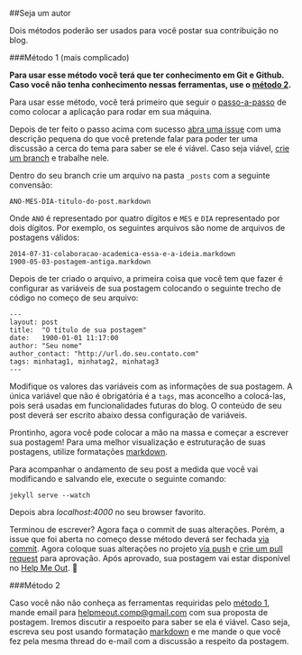 [markdown]: http://daringfireball.net/projects/markdown/syntax

##Seja um autor

Dois métodos poderão ser usados para você postar sua contribuição no blog.

###Método 1 (mais complicado)

**Para usar esse método você terá que ter conhecimento em Git e Github. Caso você não tenha conhecimento nessas ferramentas, use o [método 2](#).**

Para usar esse método, você terá primeiro que seguir o [passo-a-passo](https://github.com/vinimdocarmo/help-me-out#passo-a-passo) de como colocar a aplicação para rodar em sua máquina.

Depois de ter feito o passo acima com sucesso [abra uma issue](https://help.github.com/articles/creating-an-issue) com uma descrição pequena do que você pretende falar para poder ter uma discussão a cerca do tema para saber se ele é viável. Caso seja viável, [crie um branch](https://help.github.com/articles/creating-and-deleting-branches-within-your-repository#creating-a-branch) e trabalhe nele.

Dentro do seu branch crie um arquivo na pasta `_posts` com a seguinte convensão:

```
ANO-MES-DIA-titulo-do-post.markdown
```

Onde `ANO` é representado por quatro dígitos e `MES` e `DIA` representado por dois dígitos. Por exemplo, os seguintes arquivos são nome de arquivos de postagens válidos:

```
2014-07-31-colaboracao-academica-essa-e-a-ideia.markdown
1900-05-03-postagem-antiga.markdown
```

Depois de ter criado o arquivo, a primeira coisa que você tem que fazer é configurar as variáveis de sua postagem colocando o seguinte trecho de código no começo de seu arquivo:

```
---
layout: post
title:  "O título de sua postagem"
date:   1900-01-01 11:17:00
author: "Seu nome"
author_contact: "http://url.do.seu.contato.com"
tags: minhatag1, minhatag2, minhatag3
---
```

Modifique os valores das variáveis com as informações de sua postagem. A única variável que não é obrigatória é a `tags`, mas aconcelho a colocá-las, pois será usadas em funcionalidades futuras do blog. O conteúdo de seu post deverá ser escrito abaixo dessa configuração de variáveis.

Prontinho, agora você pode colocar a mão na massa e começar a escrever sua postagem! Para uma melhor visualização e estruturação de suas postagens, utilize formatações [markdown][markdown].

Para acompanhar o andamento de seu post a medida que você vai modificando e salvando ele, execute o seguinte comando:

```
jekyll serve --watch
```
 
 Depois abra _localhost:4000_ no seu browser favorito.
 
 Terminou de escrever? Agora faça o commit de suas alterações. Porém, a issue que foi aberta no começo desse método deverá ser fechada [via commit](https://help.github.com/articles/closing-issues-via-commit-messages). Agora coloque suas alterações no projeto [via push](https://help.github.com/articles/pushing-to-a-remote) e [crie um pull request](https://help.github.com/articles/creating-a-pull-request) para aprovação. Após aprovado, sua postagem vai estar disponível no [Help Me Out](https://help.github.com/articles/creating-a-pull-request). :tada:
 
###Método 2
 
Caso você não não conheça as ferramentas requiridas pelo [método 1](#), mande email para <a href="mali:helpmeout.comp@gmail.com">helpmeout.comp@gmail.com</a> com sua proposta de postagem. Iremos discutir a respoeito para saber se ela é viável. Caso seja, escreva seu post usando formatação [markdown][markdown] e me mande o que você fez pela mesma thread do e-mail com a discussão a respeito da postagem.
